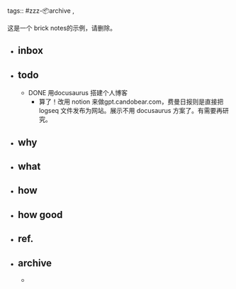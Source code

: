 tags:: #zzz-📦archive ,

这是一个 brick notes的示例，请删除。

- ## inbox
- ## todo
	- DONE 用docusaurus 搭建个人博客
		- 算了！改用 notion 来做gpt.candobear.com，费曼日报则是直接把 logseq 文件发布为网站。展示不用 docusaurus 方案了。有需要再研究。
- ## why
- ## what
- ## how
- ## how good
- ## ref.
- ## archive
	-